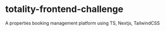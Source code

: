 # totality-frontend-challenge
A properties booking management platform using TS, Nextjs, TailwindCSS
